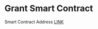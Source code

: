 # Grant Smart Contract

Smart Contract Address [LINK](https://sepolia-explorer.metisdevops.link/address/0x8Ee7Ab5CA144EcE0192273623eeE333AC738a43D?tab=write_contract)